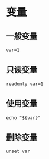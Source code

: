 # 变量

## 一般变量

``` shell
var=1
```

## 只读变量

``` shell
readonly var=1
```

## 使用变量

``` shell
echo "${var}"
```

## 删除变量

``` shell
unset var
```
